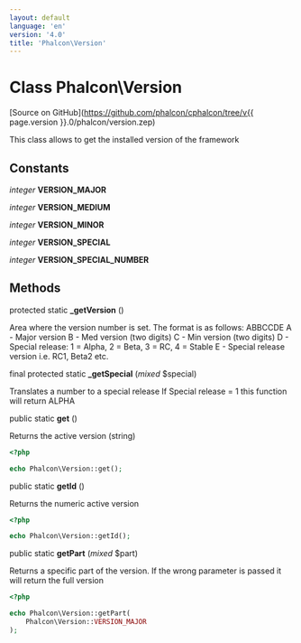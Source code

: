 ```yaml
---
layout: default
language: 'en'
version: '4.0'
title: 'Phalcon\Version'
---
```

# Class **Phalcon\Version**

[Source on GitHub](https://github.com/phalcon/cphalcon/tree/v{{ page.version }}.0/phalcon/version.zep)

This class allows to get the installed version of the framework


## Constants
*integer* **VERSION_MAJOR**

*integer* **VERSION_MEDIUM**

*integer* **VERSION_MINOR**

*integer* **VERSION_SPECIAL**

*integer* **VERSION_SPECIAL_NUMBER**

## Methods
protected static  **_getVersion** ()

Area where the version number is set. The format is as follows:
ABBCCDE
A - Major version
B - Med version (two digits)
C - Min version (two digits)
D - Special release: 1 = Alpha, 2 = Beta, 3 = RC, 4 = Stable
E - Special release version i.e. RC1, Beta2 etc.



final protected static  **_getSpecial** (*mixed* $special)

Translates a number to a special release
If Special release = 1 this function will return ALPHA



public static  **get** ()

Returns the active version (string)

```php
<?php

echo Phalcon\Version::get();

```



public static  **getId** ()

Returns the numeric active version

```php
<?php

echo Phalcon\Version::getId();

```



public static  **getPart** (*mixed* $part)

Returns a specific part of the version. If the wrong parameter is passed
it will return the full version

```php
<?php

echo Phalcon\Version::getPart(
    Phalcon\Version::VERSION_MAJOR
);

```



